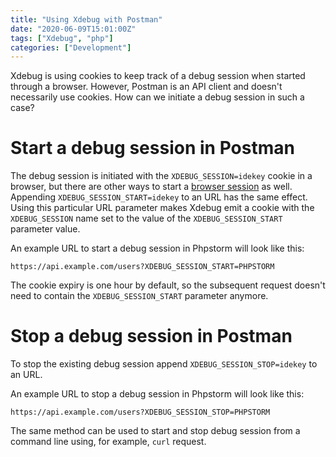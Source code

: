 ```yaml
---
title: "Using Xdebug with Postman"
date: "2020-06-09T15:01:00Z"
tags: ["Xdebug", "php"]
categories: ["Development"]
---
```


Xdebug is using cookies to keep track of a debug session when started through a browser. However,
Postman is an API client and doesn't necessarily use cookies. How can we initiate 
a debug session in such a case?
<!--more-->

# Start a debug session in Postman

The debug session is initiated with the `XDEBUG_SESSION=idekey` cookie in a browser, but there
are other ways to start a [browser session] as well. Appending `XDEBUG_SESSION_START=idekey` to 
an URL has the same effect. Using this particular URL parameter makes Xdebug emit a cookie with
the `XDEBUG_SESSION` name set to the value of the `XDEBUG_SESSION_START` parameter value. 

An example URL to start a debug session in Phpstorm will look like this:

`https://api.example.com/users?XDEBUG_SESSION_START=PHPSTORM`

The cookie expiry is one hour by default, so the subsequent request doesn't need to contain the `XDEBUG_SESSION_START`
parameter anymore.

# Stop a debug session in Postman

To stop the existing debug session append `XDEBUG_SESSION_STOP=idekey` to an URL.

An example URL to stop a debug session in Phpstorm will look like this:

`https://api.example.com/users?XDEBUG_SESSION_STOP=PHPSTORM`

The same method can be used to start and stop debug session from a command line using, for example, `curl` request.

[browser session]: https://xdebug.org/docs/remote#browser_session
